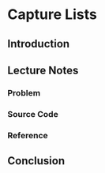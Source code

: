 # Capture Lists

## Introduction

## Lecture Notes

### Problem

### Source Code

### Reference

## Conclusion
